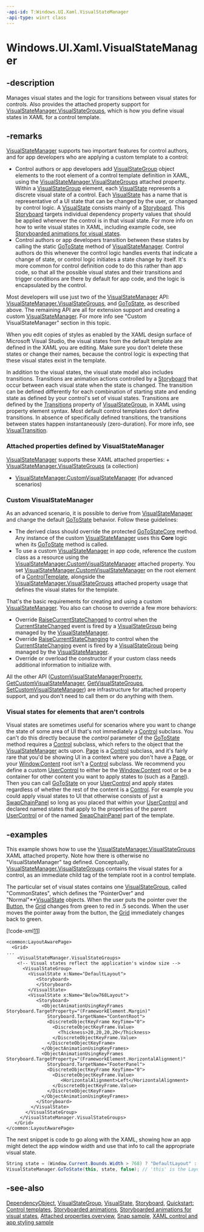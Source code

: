 ```yaml
---
-api-id: T:Windows.UI.Xaml.VisualStateManager
-api-type: winrt class
---
```


<!-- Class syntax.
public class VisualStateManager : Windows.UI.Xaml.DependencyObject, Windows.UI.Xaml.IVisualStateManager, Windows.UI.Xaml.IVisualStateManagerOverrides, Windows.UI.Xaml.IVisualStateManagerProtected
-->

# Windows.UI.Xaml.VisualStateManager

## -description
Manages visual states and the logic for transitions between visual states for controls. Also provides the attached property support for [VisualStateManager.VisualStateGroups](visualstatemanager_visualstategroups.md), which is how you define visual states in XAML for a control template.

## -remarks
[VisualStateManager](visualstatemanager.md) supports two important features for control authors, and for app developers who are applying a custom template to a control:
+ Control authors or app developers add [VisualStateGroup](visualstategroup.md) object elements to the root element of a control template definition in XAML, using the [VisualStateManager.VisualStateGroups](visualstatemanager_visualstategroups.md) attached property. Within a [VisualStateGroup](visualstategroup.md) element, each [VisualState](visualstate.md) represents a discrete visual state of a control. Each [VisualState](visualstate.md) has a name that is representative of a UI state that can be changed by the user, or changed by control logic. A [VisualState](visualstate.md) consists mainly of a [Storyboard](visualstate_storyboard.md). This [Storyboard](visualstate_storyboard.md) targets individual dependency property values that should be applied whenever the control is in that visual state. For more info on how to write visual states in XAML, including example code, see [Storyboarded animations for visual states](https://msdn.microsoft.com/library/5e715281-d247-4e7f-9f88-2af0d88ed5e4).
+ Control authors or app developers transition between these states by calling the static [GoToState](visualstatemanager_gotostate_443481648.md) method of [VisualStateManager](visualstatemanager.md). Control authors do this whenever the control logic handles events that indicate a change of state, or control logic initiates a state change by itself. It's more common for control definition code to do this rather than app code, so that all the possible visual states and their transitions and trigger conditions are there by default for app code, and the logic is encapsulated by the control.


Most developers will use just two of the [VisualStateManager](visualstatemanager.md)  API: [VisualStateManager.VisualStateGroups](visualstatemanager_visualstategroups.md), and [GoToState](visualstatemanager_gotostate_443481648.md), as described above. The remaining API are all for extension support and creating a custom [VisualStateManager](visualstatemanager.md). For more info see "Custom VisualStateManager" section in this topic.

When you edit copies of styles as enabled by the XAML design surface of Microsoft Visual Studio, the visual states from the default template are defined in the XAML you are editing. Make sure you don't delete these states or change their names, because the control logic is expecting that these visual states exist in the template.

In addition to the visual states, the visual state model also includes transitions. Transitions are animation actions controlled by a [Storyboard](visualtransition_storyboard.md) that occur between each visual state when the state is changed. The transition can be defined differently for each combination of starting state and ending state as defined by your control's set of visual states. Transitions are defined by the [Transitions](visualstategroup_transitions.md) property of [VisualStateGroup](visualstategroup.md), in XAML using property element syntax. Most default control templates don't define transitions. In absence of specifically defined transitions, the transitions between states happen instantaneously (zero-duration). For more info, see [VisualTransition](visualtransition.md).

### Attached properties defined by **VisualStateManager**

[VisualStateManager](visualstatemanager_visualstatemanager_1221375020.md) supports these XAML attached properties: + [VisualStateManager.VisualStateGroups](visualstatemanager_visualstategroups.md) (a collection)
+ [VisualStateManager.CustomVisualStateManager](visualstatemanager_customvisualstatemanager.md) (for advanced scenarios)


### Custom **VisualStateManager**

As an advanced scenario, it is possible to derive from [VisualStateManager](visualstatemanager.md) and change the default [GoToState](visualstatemanager_gotostate_443481648.md) behavior. Follow these guidelines:
+ The derived class should override the protected [GoToStateCore](visualstatemanager_gotostatecore_681569745.md) method. Any instance of the custom [VisualStateManager](visualstatemanager.md) uses this **Core** logic when its [GoToState](visualstatemanager_gotostate_443481648.md) method is called.
+ To use a custom [VisualStateManager](visualstatemanager.md) in app code, reference the custom class as a resource using the [VisualStateManager.CustomVisualStateManager](visualstatemanager_customvisualstatemanager.md) attached property. You set [VisualStateManager.CustomVisualStateManager](visualstatemanager_customvisualstatemanager.md) on the root element of a [ControlTemplate](../windows.ui.xaml.controls/controltemplate.md), alongside the [VisualStateManager.VisualStateGroups](visualstatemanager_visualstategroups.md) attached property usage that defines the visual states for the template.


That's the basic requirements for creating and using a custom [VisualStateManager](visualstatemanager.md). You also can choose to override a few more behaviors:
+ Override [RaiseCurrentStateChanged](visualstatemanager_raisecurrentstatechanged_506662503.md) to control when the [CurrentStateChanged](visualstategroup_currentstatechanged.md) event is fired by a [VisualStateGroup](visualstategroup.md) being managed by the [VisualStateManager](visualstatemanager.md).
+ Override [RaiseCurrentStateChanging](visualstatemanager_raisecurrentstatechanging_642620570.md) to control when the [CurrentStateChanging](visualstategroup_currentstatechanging.md) event is fired by a [VisualStateGroup](visualstategroup.md) being managed by the [VisualStateManager](visualstatemanager.md).
+ Override or overload the constructor if your custom class needs additional information to initialize with.


All the other API ([CustomVisualStateManagerProperty](visualstatemanager_customvisualstatemanagerproperty.md), [GetCustomVisualStateManager](visualstatemanager_getcustomvisualstatemanager_290426621.md), [GetVisualStateGroups](visualstatemanager_getvisualstategroups_1006372080.md), [SetCustomVisualStateManager](visualstatemanager_setcustomvisualstatemanager_164109747.md)) are infrastructure for attached property support, and you don't need to call them or do anything with them.

### Visual states for elements that aren't controls

Visual states are sometimes useful for scenarios where you want to change the state of some area of UI that's not immediately a [Control](../windows.ui.xaml.controls/control.md) subclass. You can't do this directly because the *control* parameter of the [GoToState](visualstatemanager_gotostate_443481648.md) method requires a [Control](../windows.ui.xaml.controls/control.md) subclass, which refers to the object that the [VisualStateManager](visualstatemanager.md) acts upon. [Page](../windows.ui.xaml.controls/page.md) is a [Control](../windows.ui.xaml.controls/control.md) subclass, and it's fairly rare that you'd be showing UI in a context where you don't have a [Page](../windows.ui.xaml.controls/page.md), or your [Window.Content](window_content.md) root isn't a [Control](../windows.ui.xaml.controls/control.md) subclass. We recommend you define a custom [UserControl](../windows.ui.xaml.controls/usercontrol.md) to either be the [Window.Content](window_content.md) root or be a container for other content you want to apply states to (such as a [Panel](../windows.ui.xaml.controls/panel.md)). Then you can call [GoToState](visualstatemanager_gotostate_443481648.md) on your [UserControl](../windows.ui.xaml.controls/usercontrol.md) and apply states regardless of whether the rest of the content is a [Control](../windows.ui.xaml.controls/control.md). For example you could apply visual states to UI that otherwise consists of just a [SwapChainPanel](../windows.ui.xaml.controls/swapchainpanel.md) so long as you placed that within your [UserControl](../windows.ui.xaml.controls/usercontrol.md) and declared named states that apply to the properties of the parent [UserControl](../windows.ui.xaml.controls/usercontrol.md) or of the named [SwapChainPanel](../windows.ui.xaml.controls/swapchainpanel.md) part of the template.

## -examples
This example shows how to use the [VisualStateManager.VisualStateGroups](visualstatemanager_visualstategroups.md) XAML attached property. Note how there is otherwise no "VisualStateManager" tag defined. Conceptually, [VisualStateManager.VisualStateGroups](visualstatemanager_visualstategroups.md) contains the visual states for a control, as an immediate child tag of the template root in a control template.

The particular set of visual states contains one [VisualStateGroup](visualstategroup.md), called "CommonStates", which defines the "PointerOver" and "Normal"**[VisualState](visualstate.md) objects. When the user puts the pointer over the [Button](../windows.ui.xaml.controls/button.md), the [Grid](../windows.ui.xaml.controls/grid.md) changes from green to red in .5 seconds. When the user moves the pointer away from the button, the [Grid](../windows.ui.xaml.controls/grid.md) immediately changes back to green.



[!code-xml[11](../windows.ui.xaml.data/code/StylingTemplatingOverview/csharp/ButtonStages.xaml#Snippet11)]

```xaml
<common:LayoutAwarePage>
  <Grid>
...
    <VisualStateManager.VisualStateGroups>
    <!-- Visual states reflect the application's window size -->
      <VisualStateGroup>
        <VisualState x:Name="DefaultLayout">
           <Storyboard>
           </Storyboard>
        </VisualState>
        <VisualState x:Name="Below768Layout">
           <Storyboard>
             <ObjectAnimationUsingKeyFrames Storyboard.TargetProperty="(FrameworkElement.Margin)"
               Storyboard.TargetName="ContentRoot">
               <DiscreteObjectKeyFrame KeyTime="0">
                 <DiscreteObjectKeyFrame.Value>
                   <Thickness>20,20,20,20</Thickness>
                 </DiscreteObjectKeyFrame.Value>
               </DiscreteObjectKeyFrame>
             </ObjectAnimationUsingKeyFrames>
             <ObjectAnimationUsingKeyFrames Storyboard.TargetProperty="(FrameworkElement.HorizontalAlignment)"
               Storyboard.TargetName="FooterPanel">
               <DiscreteObjectKeyFrame KeyTime="0">
                 <DiscreteObjectKeyFrame.Value>
                    <HorizontalAlignment>Left</HorizontalAlignment>
                 </DiscreteObjectKeyFrame.Value>
               </DiscreteObjectKeyFrame>
             </ObjectAnimationUsingKeyFrames>
           </Storyboard>
         </VisualState>
       </VisualStateGroup>
     </VisualStateManager.VisualStateGroups>
   </Grid>
</common:LayoutAwarePage>
```

The next snippet is code to go along with the XAML, showing how an app might detect the app window width and use that info to call the appropriate visual state.

```csharp
String state = (Window.Current.Bounds.Width > 768) ? "DefaultLayout" : "Below768Layout";
VisualStateManager.GoToState(this, state, false); // 'this' is the LayoutAwarePage, scope is page code-behind
```



## -see-also
[DependencyObject](dependencyobject.md), [VisualStateGroup](visualstategroup.md), [VisualState](visualstate.md), [Storyboard](../windows.ui.xaml.media.animation/storyboard.md), [Quickstart: Control templates](https://msdn.microsoft.com/library/67c424ae-afb1-4560-a6a8-4a3506775d77), [Storyboarded animations](https://msdn.microsoft.com/library/0cbceea0-2b0e-44a1-a09a-f7a939632f3a), [Storyboarded animations for visual states](https://msdn.microsoft.com/library/5e715281-d247-4e7f-9f88-2af0d88ed5e4), [Attached properties overview](https://msdn.microsoft.com/library/098c1de0-d640-48b1-9961-d0adf33266e2), [Snap sample](https://go.microsoft.com/fwlink/p/?LinkID=231523), [XAML control and app styling sample](https://go.microsoft.com/fwlink/p/?LinkID=258670)
